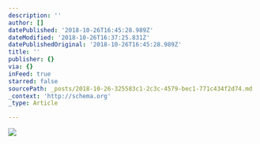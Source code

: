 ```yaml
---
description: ''
author: []
datePublished: '2018-10-26T16:45:28.989Z'
dateModified: '2018-10-26T16:37:25.831Z'
datePublishedOriginal: '2018-10-26T16:45:28.989Z'
title: ''
publisher: {}
via: {}
inFeed: true
starred: false
sourcePath: _posts/2018-10-26-325583c1-2c3c-4579-bec1-771c434f2d74.md
_context: 'http://schema.org'
_type: Article

---
```

![](https://the-grid-user-content.s3-us-west-2.amazonaws.com/0d493bd3-c362-4dd9-ba22-9dbdce9a8f9b.png)